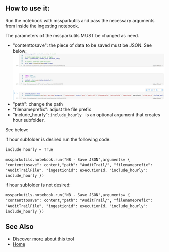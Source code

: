 ## **How to use it:**
Run the notebook with mssparkutils and pass the necessary arguments from inside the ingesting notebook.

The parameters of the mssparkutils MUST be changed as need.

- "contenttosave": the piece of data to be saved must be JSON. See below:
![image.png](../images/image-3c287785-2be2-4959-b6c2-2c82f0777f65.png)
- "path": change the path
- "filenameprefix": adjust the file prefix
- "include_hourly": `include_hourly ` is an optional argument that creates hour subfolder. 



See below: 

if hour subfolder is desired run the following code:

`include_hourly = True`

`mssparkutils.notebook.run("NB - Save JSON",arguments= { "contenttosave": content,"path": "AuditTrail/", "filenameprefix": "AuditTrailFile", "ingestionid": executionId, "include_hourly": include_hourly })`

if hour subfolder is not desired:


`mssparkutils.notebook.run("NB - Save JSON",arguments= { "contenttosave": content,"path": "AuditTrail/", "filenameprefix": "AuditTrailFile", "ingestionid": executionId, "include_hourly": include_hourly })`

## **See Also**

- [Discover more about this tool](../Onyx-Tools/save-json)
- [Home](../Setup)